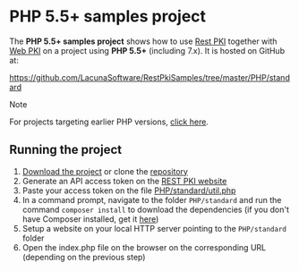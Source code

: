 ﻿# PHP 5.5+ samples project

The **PHP 5.5+ samples project** shows how to use [Rest PKI](../index.md) together with [Web PKI](../../web-pki/index.md)
on a project using **PHP 5.5+** (including 7.x). It is hosted on GitHub at:

https://github.com/LacunaSoftware/RestPkiSamples/tree/master/PHP/standard

> [!NOTE]
> For projects targeting earlier PHP versions, [click here](index.md).

## Running the project

1. [Download the project](https://github.com/LacunaSoftware/RestPkiSamples/archive/master.zip) or clone the [repository](https://github.com/LacunaSoftware/RestPkiSamples.git)
1. Generate an API access token on the [REST PKI website](https://pki.rest/)
1. Paste your access token on the file [PHP/standard/util.php](https://github.com/LacunaSoftware/RestPkiSamples/blob/master/PHP/standard/util.php#L10-L14)
1. In a command prompt, navigate to the folder `PHP/standard` and run the command `composer install` to download the dependencies (if you don't have Composer installed, get it [here](https://getcomposer.org/))
1. Setup a website on your local HTTP server pointing to the `PHP/standard` folder
1. Open the index.php file on the browser on the corresponding URL (depending on the previous step)

